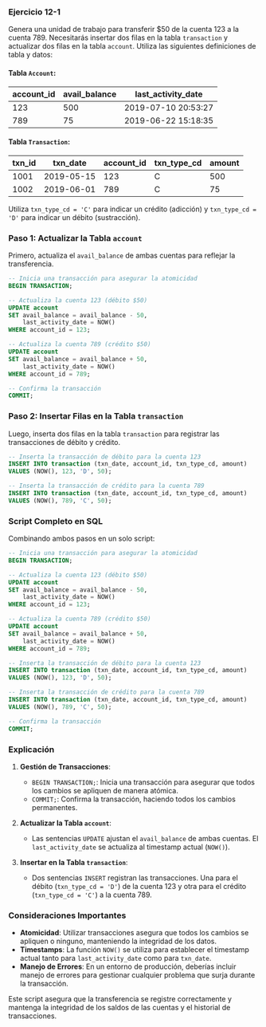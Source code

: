
### Ejercicio 12-1
Genera una unidad de trabajo para transferir $50 de la cuenta 123 a la cuenta 789. Necesitarás insertar dos filas en la tabla `transaction` y actualizar dos filas en la tabla `account`. Utiliza las siguientes definiciones de tabla y datos:

#### Tabla `Account`:
| account_id | avail_balance | last_activity_date       |
|------------|---------------|--------------------------|
| 123        | 500           | 2019-07-10 20:53:27      |
| 789        | 75            | 2019-06-22 15:18:35      |

#### Tabla `Transaction`:
| txn_id | txn_date       | account_id | txn_type_cd | amount |
|--------|----------------|------------|-------------|--------|
| 1001   | 2019-05-15     | 123        | C           | 500    |
| 1002   | 2019-06-01     | 789        | C           | 75     |

Utiliza `txn_type_cd = 'C'` para indicar un crédito (adicción) y `txn_type_cd = 'D'` para indicar un débito (sustracción).

### Paso 1: Actualizar la Tabla `account`

Primero, actualiza el `avail_balance` de ambas cuentas para reflejar la transferencia.

```sql
-- Inicia una transacción para asegurar la atomicidad
BEGIN TRANSACTION;

-- Actualiza la cuenta 123 (débito $50)
UPDATE account
SET avail_balance = avail_balance - 50,
    last_activity_date = NOW()
WHERE account_id = 123;

-- Actualiza la cuenta 789 (crédito $50)
UPDATE account
SET avail_balance = avail_balance + 50,
    last_activity_date = NOW()
WHERE account_id = 789;

-- Confirma la transacción
COMMIT;
```

### Paso 2: Insertar Filas en la Tabla `transaction`

Luego, inserta dos filas en la tabla `transaction` para registrar las transacciones de débito y crédito.

```sql
-- Inserta la transacción de débito para la cuenta 123
INSERT INTO transaction (txn_date, account_id, txn_type_cd, amount)
VALUES (NOW(), 123, 'D', 50);

-- Inserta la transacción de crédito para la cuenta 789
INSERT INTO transaction (txn_date, account_id, txn_type_cd, amount)
VALUES (NOW(), 789, 'C', 50);
```

### Script Completo en SQL

Combinando ambos pasos en un solo script:

```sql
-- Inicia una transacción para asegurar la atomicidad
BEGIN TRANSACTION;

-- Actualiza la cuenta 123 (débito $50)
UPDATE account
SET avail_balance = avail_balance - 50,
    last_activity_date = NOW()
WHERE account_id = 123;

-- Actualiza la cuenta 789 (crédito $50)
UPDATE account
SET avail_balance = avail_balance + 50,
    last_activity_date = NOW()
WHERE account_id = 789;

-- Inserta la transacción de débito para la cuenta 123
INSERT INTO transaction (txn_date, account_id, txn_type_cd, amount)
VALUES (NOW(), 123, 'D', 50);

-- Inserta la transacción de crédito para la cuenta 789
INSERT INTO transaction (txn_date, account_id, txn_type_cd, amount)
VALUES (NOW(), 789, 'C', 50);

-- Confirma la transacción
COMMIT;
```

### Explicación

1. **Gestión de Transacciones**:
    - `BEGIN TRANSACTION;`: Inicia una transacción para asegurar que todos los cambios se apliquen de manera atómica.
    - `COMMIT;`: Confirma la transacción, haciendo todos los cambios permanentes.

2. **Actualizar la Tabla `account`**:
    - Las sentencias `UPDATE` ajustan el `avail_balance` de ambas cuentas. El `last_activity_date` se actualiza al timestamp actual (`NOW()`).

3. **Insertar en la Tabla `transaction`**:
    - Dos sentencias `INSERT` registran las transacciones. Una para el débito (`txn_type_cd = 'D'`) de la cuenta 123 y otra para el crédito (`txn_type_cd = 'C'`) a la cuenta 789.

### Consideraciones Importantes

- **Atomicidad**: Utilizar transacciones asegura que todos los cambios se apliquen o ninguno, manteniendo la integridad de los datos.
- **Timestamps**: La función `NOW()` se utiliza para establecer el timestamp actual tanto para `last_activity_date` como para `txn_date`.
- **Manejo de Errores**: En un entorno de producción, deberías incluir manejo de errores para gestionar cualquier problema que surja durante la transacción.

Este script asegura que la transferencia se registre correctamente y mantenga la integridad de los saldos de las cuentas y el historial de transacciones.